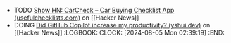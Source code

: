 - TODO [Show HN: CarCheck – Car Buying Checklist App (usefulchecklists.com)](https://news.ycombinator.com/item?id=40339405) on [[Hacker News]]
- DOING [Did GitHub Copilot increase my productivity? (yshui.dev)](https://news.ycombinator.com/item?id=40338241) on [[Hacker News]]
  :LOGBOOK:
  CLOCK: [2024-08-05 Mon 02:39:19]
  :END: